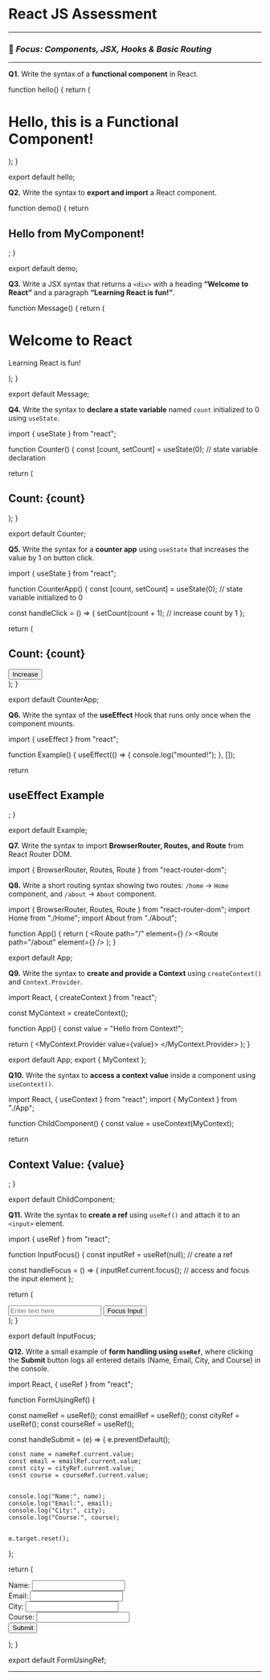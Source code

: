 # React JS Assessment

---

### 🎯 _Focus: Components, JSX, Hooks & Basic Routing_

---

**Q1.** Write the syntax of a **functional component** in React.

function hello() {
return (
<div>
<h1>Hello, this is a Functional Component!</h1>
</div>
);
}

export default hello;

**Q2.** Write the syntax to **export and import** a React component.

function demo() {
return <h2>Hello from MyComponent!</h2>;
}

export default demo;

**Q3.** Write a JSX syntax that returns a `<div>` with a heading **“Welcome to React”** and a paragraph **“Learning React is fun!”**.

function Message() {
return (
<div>
<h1>Welcome to React</h1>
<p>Learning React is fun!</p>
</div>
);
}

export default Message;

**Q4.** Write the syntax to **declare a state variable** named `count` initialized to 0 using `useState`.

import { useState } from "react";

function Counter() {
const [count, setCount] = useState(0); // state variable declaration

return (
<div>
<h2>Count: {count}</h2>
</div>
);
}

export default Counter;

**Q5.** Write the syntax for a **counter app** using `useState` that increases the value by 1 on button click.

import { useState } from "react";

function CounterApp() {
const [count, setCount] = useState(0); // state variable initialized to 0

const handleClick = () => {
setCount(count + 1); // increase count by 1
};

return (
<div>
<h2>Count: {count}</h2>
<button onClick={handleClick}>Increase</button>
</div>
);
}

export default CounterApp;

**Q6.** Write the syntax of the **useEffect** Hook that runs only once when the component mounts.

import { useEffect } from "react";

function Example() {
useEffect(() => {
console.log("mounted!");
}, []);

return <h2>useEffect Example</h2>;
}

export default Example;

**Q7.** Write the syntax to import **BrowserRouter, Routes, and Route** from React Router DOM.

import { BrowserRouter, Routes, Route } from "react-router-dom";


**Q8.** Write a short routing syntax showing two routes: `/home` → `Home` component, and `/about` → `About` component.

import { BrowserRouter, Routes, Route } from "react-router-dom";
import Home from "./Home";
import About from "./About";

function App() {
  return (
    <BrowserRouter>
      <Routes>
        <Route path="/" element={<Home />} /> 
        <Route path="/about" element={<About />} />
      </Routes>
    </BrowserRouter>
  );
}

export default App;


**Q9.** Write the syntax to **create and provide a Context** using `createContext()` and `Context.Provider`.

import React, { createContext } from "react";


const MyContext = createContext();


function App() {
  const value = "Hello from Context!";

  return (
    <MyContext.Provider value={value}>
      <ChildComponent />
    </MyContext.Provider>
  );
}

export default App;
export { MyContext };


**Q10.** Write the syntax to **access a context value** inside a component using `useContext()`.

import React, { useContext } from "react";
import { MyContext } from "./App"; 

function ChildComponent() {
  const value = useContext(MyContext); 

  return <h2>Context Value: {value}</h2>;
}

export default ChildComponent;


**Q11.** Write the syntax to **create a ref** using `useRef()` and attach it to an `<input>` element.

import { useRef } from "react";

function InputFocus() {
  const inputRef = useRef(null); // create a ref

  const handleFocus = () => {
    inputRef.current.focus(); // access and focus the input element
  };

  return (
    <div>
      <input type="text" ref={inputRef} placeholder="Enter text here" />
      <button onClick={handleFocus}>Focus Input</button>
    </div>
  );
}

export default InputFocus;



**Q12.** Write a small example of **form handling using `useRef`**, where clicking the **Submit** button logs all entered details (Name, Email, City, and Course) in the console.

import React, { useRef } from "react";

function FormUsingRef() {

  const nameRef = useRef();
  const emailRef = useRef();
  const cityRef = useRef();
  const courseRef = useRef();

  
  const handleSubmit = (e) => {
    e.preventDefault(); 


    const name = nameRef.current.value;
    const email = emailRef.current.value;
    const city = cityRef.current.value;
    const course = courseRef.current.value;


    console.log("Name:", name);
    console.log("Email:", email);
    console.log("City:", city);
    console.log("Course:", course);


    e.target.reset();
  };

  return (
    <form onSubmit={handleSubmit}>
      <div>
        <label>Name:</label>
        <input type="text" ref={nameRef} />
      </div>
      <div>
        <label>Email:</label>
        <input type="email" ref={emailRef} />
      </div>
      <div>
        <label>City:</label>
        <input type="text" ref={cityRef} />
      </div>
      <div>
        <label>Course:</label>
        <input type="text" ref={courseRef} />
      </div>
      <button type="submit">Submit</button>
    </form>
  );
}

export default FormUsingRef;


---

